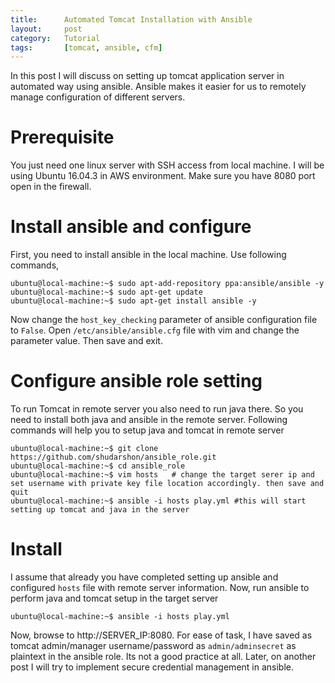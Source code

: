 ```yaml
---
title:      Automated Tomcat Installation with Ansible
layout:     post
category:   Tutorial
tags: 	    [tomcat, ansible, cfm]
---
```

In this post I will discuss on setting up tomcat application server in automated way using ansible. Ansible makes it easier for us to remotely manage configuration of different servers.

<!--more-->

# Prerequisite

You just need one linux server with SSH access from local machine. I will be using Ubuntu 16.04.3 in AWS environment. Make sure you have 8080 port open in the firewall.

# Install ansible and configure

First, you need to install ansible in the local machine. Use following commands,

```shell
ubuntu@local-machine:~$ sudo apt-add-repository ppa:ansible/ansible -y
ubuntu@local-machine:~$ sudo apt-get update
ubuntu@local-machine:~$ sudo apt-get install ansible -y
```

Now change the `host_key_checking` parameter of ansible configuration file to `False`. Open `/etc/ansible/ansible.cfg` file with vim and change the parameter value. Then save and exit.

# Configure ansible role setting

To run Tomcat in remote server you also need to run java there. So you need to install both java and ansible in the remote server. Following commands will help you to setup java and tomcat in remote server

```shell
ubuntu@local-machine:~$ git clone https://github.com/shudarshon/ansible_role.git
ubuntu@local-machine:~$ cd ansible_role
ubuntu@local-machine:~$ vim hosts   # change the target serer ip and set username with private key file location accordingly. then save and quit
ubuntu@local-machine:~$ ansible -i hosts play.yml #this will start setting up tomcat and java in the server
```

# Install

I assume that already you have completed setting up ansible and configured `hosts` file with remote server information. Now, run ansible to perform java and tomcat setup in the target server
```shell
ubuntu@local-machine:~$ ansible -i hosts play.yml
```

Now, browse to http://SERVER_IP:8080. For ease of task, I have saved as tomcat admin/manager username/password as `admin/adminsecret` as plaintext in the ansible role. Its not a good practice at all. Later, on another post I will try to implement secure credential management in ansible.
